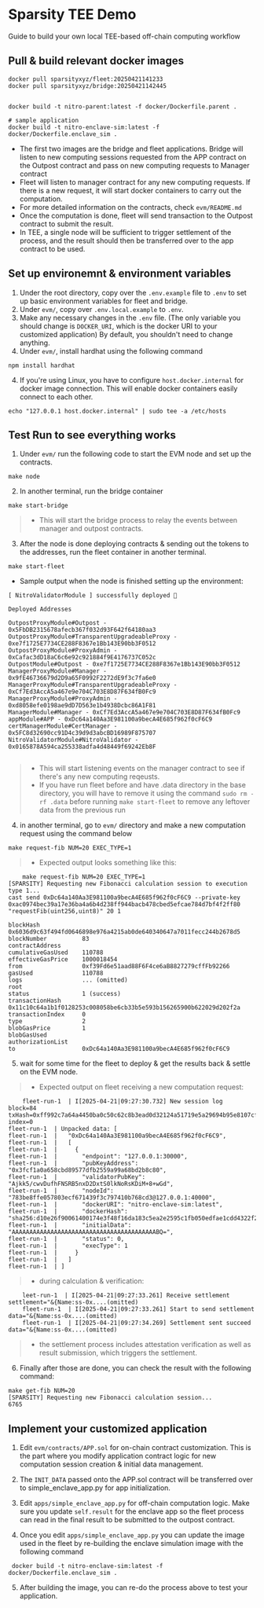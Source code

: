 # Sparsity TEE Demo

Guide to build your own local TEE-based off-chain computing workflow

## Pull & build relevant docker images
```
docker pull sparsityxyz/fleet:20250421141233
docker pull sparsityxyz/bridge:20250421142445


docker build -t nitro-parent:latest -f docker/Dockerfile.parent .

# sample application
docker build -t nitro-enclave-sim:latest -f docker/Dockerfile.enclave_sim .
```

 - The first two images are the bridge and fleet applications. Bridge will listen to new computing sessions requested from the APP contract on the Outpost contract and pass on new computing requests to Manager contract
 - Fleet will listen to manager contract for any new computing requests. If there is a new request, it will start docker containers to carry out the computation.
 - For more detailed information on the contracts, check `evm/README.md`
 - Once the computation is done, fleet will send transaction to the Outpost contract to submit the result.
 - In TEE, a single node will be sufficient to trigger settlement of the process, and the result should then be transferred over to the app contract to be used.

## Set up environemnt & environment variables

1. Under the root directory, copy over the `.env.example` file to `.env` to set up basic environment variables for fleet and bridge.
1. Under `evm/`, copy over `.env.local.example` to `.env`.
2. Make any necessary changes in the `.env` file. (The only variable you should change is `DOCKER_URI`, which is the docker URI to your customized application) By default, you shouldn't need to change anything.
3. Under `evm/`, install hardhat using the following command
```
npm install hardhat
```
4. If you're using Linux, you have to configure `host.docker.internal` for docker image connection. This will enable docker containers easily connect to each other.
```
echo "127.0.0.1 host.docker.internal" | sudo tee -a /etc/hosts
```

## Test Run to see everything works
1. Under `evm/` run the following code to start the EVM node and set up the contracts. 
```
make node
```

2. In another terminal, run the bridge container
```
make start-bridge
```

 > - This will start the bridge process to relay the events between manager and outpost contracts.

3. After the node is done deploying contracts & sending out the tokens to the addresses, run the fleet container in another terminal.
```
make start-fleet
```


 - Sample output when the node is finished setting up the environment:
```
[ NitroValidatorModule ] successfully deployed 🚀

Deployed Addresses

OutpostProxyModule#Outpost - 0x5FbDB2315678afecb367f032d93F642f64180aa3
OutpostProxyModule#TransparentUpgradeableProxy - 0xe7f1725E7734CE288F8367e1Bb143E90bb3F0512
OutpostProxyModule#ProxyAdmin - 0xCafac3dD18aC6c6e92c921884f9E4176737C052c
OutpostModule#Outpost - 0xe7f1725E7734CE288F8367e1Bb143E90bb3F0512
ManagerProxyModule#Manager - 0x9fE46736679d2D9a65F0992F2272dE9f3c7fa6e0
ManagerProxyModule#TransparentUpgradeableProxy - 0xCf7Ed3AccA5a467e9e704C703E8D87F634fB0Fc9
ManagerProxyModule#ProxyAdmin - 0xd8058efe0198ae9dD7D563e1b4938Dcbc86A1F81
ManagerModule#Manager - 0xCf7Ed3AccA5a467e9e704C703E8D87F634fB0Fc9
appModule#APP - 0xDc64a140Aa3E981100a9becA4E685f962f0cF6C9
certManagerModule#CertManager - 0x5FC8d32690cc91D4c39d9d3abcBD16989F875707
NitroValidatorModule#NitroValidator - 0x0165878A594ca255338adfa4d48449f69242Eb8F


```

 > - This will start listening events on the manager contract to see if there's any new computing reqeusts.
 > - If you have run fleet before and have .data directory in the base directory, you will have to remove it using the command `sudo rm -rf .data` before running `make start-fleet` to remove any leftover data from the previous run

4. in another terminal, go to `evm/` directory and make a new computation request using the command below
```
make request-fib NUM=20 EXEC_TYPE=1
```

 > - Expected output looks something like this:
 ```
     make request-fib NUM=20 EXEC_TYPE=1
[SPARSITY] Requesting new Fibonacci calculation session to execution type 1...
cast send 0xDc64a140Aa3E981100a9becA4E685f962f0cF6C9 --private-key 0xac0974bec39a17e36ba4a6b4d238ff944bacb478cbed5efcae784d7bf4f2ff80 "requestFib(uint256,uint8)" 20 1

blockHash            0x6036d9c63f494fd0646898e976a4215ab0de640340647a7011fecc244b2678d5
blockNumber          83
contractAddress      
cumulativeGasUsed    110788
effectiveGasPrice    1000018454
from                 0xf39Fd6e51aad88F6F4ce6aB8827279cffFb92266
gasUsed              110788
logs                 ... (omitted)
root                 
status               1 (success)
transactionHash      0x11c10c64a1b1f0128253c008058be6cb33b5e593b156265900b622029d202f2a
transactionIndex     0
type                 2
blobGasPrice         1
blobGasUsed          
authorizationList    
to                   0xDc64a140Aa3E981100a9becA4E685f962f0cF6C9
 ```

5. wait for some time for the fleet to deploy & get the results back & settle on the EVM node.

 > - Expected output on fleet receiving a new computation request:
 ```
     fleet-run-1  | I[2025-04-21|09:27:30.732] New session log                              block=84 txHash=0xff992c7a64a4450ba0c50c62c8b3ead0d32124a51719e5a29694b95e8107cfe7 index=0
fleet-run-1  | Unpacked data: [
fleet-run-1  |   "0xDc64a140Aa3E981100a9becA4E685f962f0cF6C9",
fleet-run-1  |   [
fleet-run-1  |     {
fleet-run-1  |       "endpoint": "127.0.0.1:30000",
fleet-run-1  |       "pubKeyAddress": "0x3fcf1a0a658cbd89577dfb2559a99a68bd2b8c80",
fleet-run-1  |       "validatorPubKey": "Ajkk5/cwvDufhFNSRB5nxD2DxtS0lkNoRsKDiM+8+wGd",
fleet-run-1  |       "nodeId": "783be8ffe057803ecf671439f3c797410b768cd3@127.0.0.1:40000",
fleet-run-1  |       "dockerURI": "nitro-enclave-sim:latest",
fleet-run-1  |       "dockerHash": "sha256:d10e26f90061400174e3f48f16da183c5ea2e2595c1fb050edfae1cdd4322f21",
fleet-run-1  |       "initialData": "AAAAAAAAAAAAAAAAAAAAAAAAAAAAAAAAAAAAAAAAABQ=",
fleet-run-1  |       "status": 0,
fleet-run-1  |       "execType": 1
fleet-run-1  |     }
fleet-run-1  |   ]
fleet-run-1  | ]
 ```
 > - during calculation & verification:
 ```
     leet-run-1  | I[2025-04-21|09:27:33.261] Receive settlement                           settlement="&{Name:ss-0x....(omitted)
     fleet-run-1  | I[2025-04-21|09:27:33.261] Start to send settlement                     data="&{Name:ss-0x....(omitted)
     fleet-run-1  | I[2025-04-21|09:27:34.269] Settlement sent succeed                      data="&{Name:ss-0x....(omitted)
 ```
 > - the settlement process includes attestation verification as well as result submission, which triggers the settlement.

6. Finally after those are done, you can check the result with the following command:
```
make get-fib NUM=20
[SPARSITY] Requesting new Fibonacci calculation session...
6765
```

## Implement your customized application

1. Edit `evm/contracts/APP.sol` for on-chain contract customization. This is the part where you modify application contract logic for new computation session creation & initial data management.

2. The `INIT_DATA` passed onto the APP.sol contract will be transferred over to simple_enclave_app.py for app initialization.

2. Edit `apps/simple_enclave_app.py` for off-chain computation logic. Make sure you update `self.result` for the enclave app so the fleet process can read in the final result to be submitted to the outpost contract.


4. Once you edit  `apps/simple_enclave_app.py` you can update the image used in the fleet by re-building the enclave simulation image with the following command
```
 docker build -t nitro-enclave-sim:latest -f docker/Dockerfile.enclave_sim .
```

5. After building the image, you can re-do the process above to test your application.